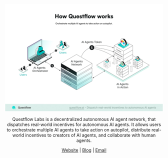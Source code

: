 ![Questflow Labs](https://raw.githubusercontent.com/questflowai/.github/main/profile/static/how-works.jpg)

<div align="center">Questflow Labs is a decentralized autonomous AI agent network, that dispatches real-world incentives for autonomous AI agents. It allows users to orchestrate multiple AI agents to take action on autopilot, distribute real-world incentives to creators of AI agents, and collaborate with human agents.</div>

<div align="center">

[Website](https://questflow.ai) | [Blog](https://blog.questflow.ai) | [Email](mailto:contact@questflow.ai)

</div>
